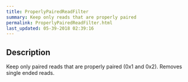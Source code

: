 ```yaml
---
title: ProperlyPairedReadFilter
summary: Keep only reads that are properly paired
permalink: ProperlyPairedReadFilter.html
last_updated: 05-39-2018 02:39:16
---
```



## Description

Keep only paired reads that are properly paired (0x1 and 0x2). Removes single ended reads.

